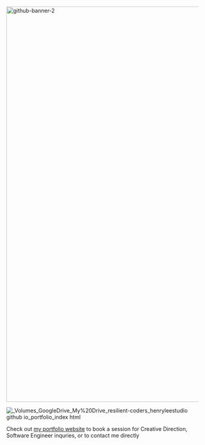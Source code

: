 # 

<a href = "https://henrylee.studio/"><a href = "https://henrylee.studio/">
<img width="1032" alt="github-banner-2" src="https://user-images.githubusercontent.com/101936420/171258991-d2f10867-5cf3-4a19-834b-8abf150d56ab.png"
alt = "Portfolio" alt = "Portfolio"></a>


![_Volumes_GoogleDrive_My%20Drive_resilient-coders_henryleestudio github io_portfolio_index html](https://user-images.githubusercontent.com/101936420/171939538-74a889b1-a5e3-43c8-a790-9132137e3d10.png)



Check out <a href = "https://henrylee.studio/">my portfolio website</a> to book a session for Creative Direction, Software Engineer inquries, or to contact me directly



